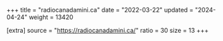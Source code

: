 +++
title = "radiocanadamini.ca"
date = "2022-03-22"
updated = "2024-04-24"
weight = 13420

[extra]
source = "https://radiocanadamini.ca/"
ratio = 30
size = 13
+++
